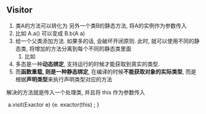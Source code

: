 ## Visitor

1.  类A的方法可以转化为  另外一个类B的静态方法, 将A的实例作为参数传入
   1. 比如   A.a()   可以变成   B.b(A a)   
2. 给一个父类添加方法.  如果多的话, 会破坏开闭原则.  此时, 就可以使用不同的静态类, 将增加的方法分离到每个不同的静态类里面
   1. 比如
3. 多态是一种**动态绑定**, 支持运行的时候才能获取到真实的类型. 
4. 而**函数重载, 则是一种静态绑定**, 在编译的时候**不能获取对象的实际类型**, 而是根据**声明类型**来执行声明类型对应的方法

   

解决的方法就是传入一个处理类,  并且将 this 作为参数传入   

​	a.visit(Exactor e)   {e. exactor(this) ; }

